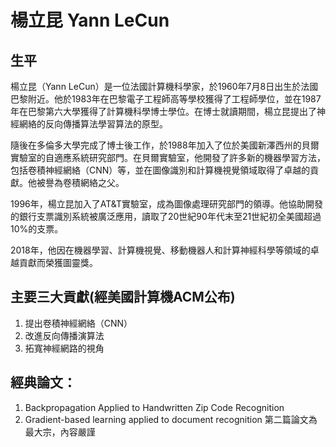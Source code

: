 # 楊立昆 Yann LeCun

## 生平
楊立昆（Yann LeCun）是一位法國計算機科學家，於1960年7月8日出生於法國巴黎附近。他於1983年在巴黎電子工程師高等學校獲得了工程師學位，並在1987年在巴黎第六大學獲得了計算機科學博士學位。在博士就讀期間，楊立昆提出了神經網絡的反向傳播算法學習算法的原型。

隨後在多倫多大學完成了博士後工作，於1988年加入了位於美國新澤西州的貝爾實驗室的自適應系統研究部門。在貝爾實驗室，他開發了許多新的機器學習方法，包括卷積神經網絡（CNN）等，並在圖像識別和計算機視覺領域取得了卓越的貢獻。他被譽為卷積網絡之父。

1996年，楊立昆加入了AT&T實驗室，成為圖像處理研究部門的領導。他協助開發的銀行支票識別系統被廣泛應用，讀取了20世紀90年代末至21世紀初全美國超過10%的支票。

2018年，他因在機器學習、計算機視覺、移動機器人和計算神經科學等領域的卓越貢獻而榮獲圖靈獎。

## 主要三大貢獻(經美國計算機ACM公布)
1. 提出卷積神經網絡（CNN）
2. 改進反向傳播演算法
3. 拓寬神經網路的視角

## 經典論文：
1. Backpropagation Applied to Handwritten Zip Code Recognition
2. Gradient-based learning applied to document recognition
第二篇論文為最大宗，內容嚴謹


